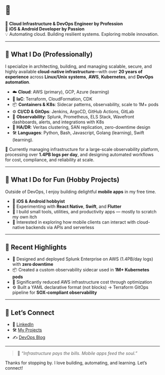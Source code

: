 # 👋 

🚀 **Cloud Infrastructure & DevOps Engineer by Profession**  
📱 **iOS & Android Developer by Passion**  
💡 Automating cloud. Building resilient systems. Exploring mobile innovation.

---

## 💼 What I Do (Professionally)

I specialize in architecting, building, and managing scalable, secure, and highly available **cloud-native infrastructure**—with over **20 years of experience** across **Linux/Unix systems**, **AWS**, **Kubernetes**, and **DevOps automation**.

- ☁️ **Cloud**: AWS (primary), GCP, Azure (learning)
- 🧱 **IaC**: Terraform, CloudFormation, CDK
- 📦 **Containers & K8s**: Sidecar patterns, observability, scale to 1M+ pods
- ⚙️ **CI/CD & GitOps**: Jenkins, ArgoCD, GitHub Actions, GitLab
- 🔭 **Observability**: Splunk, Prometheus, ELS Stack, Wavefront dashboards, alerts, and integrations with K8s
- 🔐 **HA/DR**: Veritas clustering, SAN replication, zero-downtime design
- 🛠 **Languages**: Python, Bash, Javascript, Golang (learning), Swift (learning).

🧩 Currently managing infrastructure for a large-scale observability platform, processing over **1.4PB logs per day**, and designing automated workflows for cost, compliance, and reliability at scale.

---

## 📱 What I Do for Fun (Hobby Projects)

Outside of DevOps, I enjoy building delightful **mobile apps** in my free time.

- 📲 **iOS & Android hobbyist**  
- 🧪 Experimenting with **React Native**, **Swift**, and **Flutter**  
- 🚀 I build small tools, utilities, and productivity apps — mostly to scratch my own itch  
- 🔄 Interested in exploring how mobile clients can interact with cloud-native backends via APIs and serverless

---

## 📌 Recent Highlights

- 🧱 Designed and deployed Splunk Enterprise on AWS (1.4PB/day logs) with **zero downtime**
- 📦 Created a custom observability sidecar used in **1M+ Kubernetes pods**
- 💸 Significantly reduced AWS infrastructure cost through optimization
- ⚙️ Built a YAML declarative format (not blocks) → Terraform GitOps pipeline for **SOX-compliant observability**

---

<!-- This section is under development
## 📊 GitHub Stats & Streaks

![Deen's GitHub Stats](https://github-readme-stats.vercel.app/api?phakhruddin=phakhruddin&show_icons=true&theme=radical)
![Top Languages](https://github-readme-stats.vercel.app/api/top-langs/?phakhruddin=phakhruddin&layout=compact&theme=radical)
![GitHub Streak](https://github-readme-streak-stats.herokuapp.com/?user=phakhruddin&theme=radical)

---
--->

## 🤝 Let’s Connect

- 🔗 [LinkedIn](https://linkedin.com/in/phakhruddin)
- 🛠 [My Projects](https://github.com/phakhruddin?tab=repositories)
- ✍️ [DevOps Blog](https://www.linkedin.com/feed/hashtag/?keywords=deencodeandculture)

---

> 🧠 *“Infrastructure pays the bills. Mobile apps feed the soul.”*

Thanks for stopping by. I love building, automating, and learning. Let’s connect!
